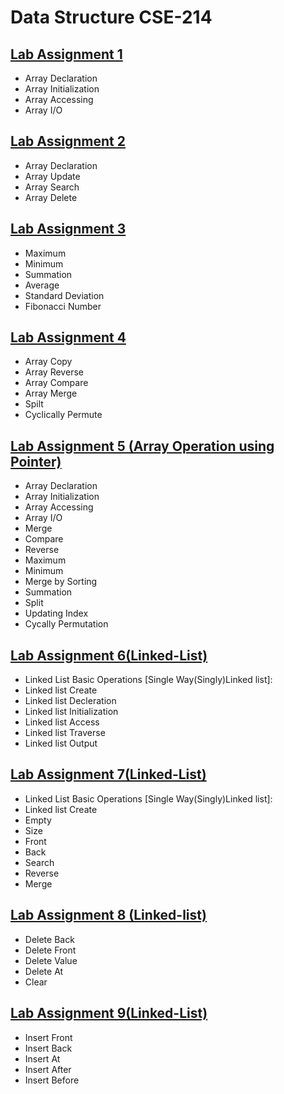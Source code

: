 # Data Structure CSE-214
## [Lab Assignment 1](lab1)
* Array Declaration
* Array Initialization
* Array Accessing
* Array I/O
## [Lab Assignment 2](lab2)
* Array Declaration
* Array Update
* Array Search
* Array Delete
## [Lab Assignment 3](lab3)
* Maximum
* Minimum
* Summation
* Average
* Standard Deviation
* Fibonacci Number
## [Lab Assignment 4](lab4)
* Array Copy
* Array Reverse
* Array Compare
* Array Merge
* Spilt
* Cyclically Permute
## [Lab Assignment 5 (Array Operation using Pointer)](lab5)
  * Array Declaration
  * Array Initialization 
  * Array Accessing 
  * Array I/O 
  * Merge
  * Compare
  * Reverse
  * Maximum
  * Minimum
  * Merge by Sorting
  * Summation
  * Split
  * Updating Index
  * Cycally Permutation 
  
  ## [Lab Assignment 6(Linked-List)](lab6)
* Linked List Basic Operations [Single Way(Singly)Linked list]:
* Linked list Create
* Linked list Decleration
* Linked list Initialization
* Linked list Access
* Linked list Traverse
* Linked list Output
 
 ## [Lab Assignment 7(Linked-List)](lab7)
* Linked List Basic Operations [Single Way(Singly)Linked list]:
* Linked list Create
* Empty
* Size
* Front
* Back
* Search
* Reverse
* Merge

## [Lab Assignment 8 (Linked-list)](lab8)
* Delete Back
* Delete Front
* Delete Value
* Delete At
* Clear

## [Lab Assignment 9(Linked-List)](lab9)
* Insert Front
* Insert Back
* Insert At
* Insert After
* Insert Before
